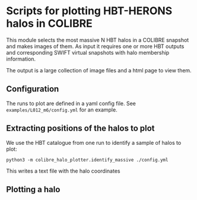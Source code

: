 # Scripts for plotting HBT-HERONS halos in COLIBRE

This module selects the most massive N HBT halos in a COLIBRE snapshot and
makes images of them. As input it requires one or more HBT outputs and
corresponding SWIFT virtual snapshots with halo membership information.

The output is a large collection of image files and a html page to view them.

## Configuration

The runs to plot are defined in a yaml config file. See
`examples/L012_m6/config.yml` for an example.

## Extracting positions of the halos to plot

We use the HBT catalogue from one run to identify a sample of halos to plot:
```
python3 -m colibre_halo_plotter.identify_massive ./config.yml
```
This writes a text file with the halo coordinates

## Plotting a halo

